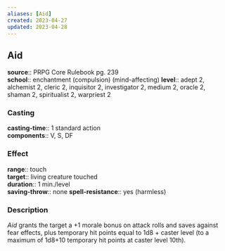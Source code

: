 ```yaml
---
aliases: [Aid]
created: 2023-04-27
updated: 2023-04-28
---
```


## Aid

**source**:: PRPG Core Rulebook pg. 239  
**school**:: enchantment (compulsion) (mind-affecting)
**level**:: adept 2, alchemist 2, cleric 2, inquisitor 2, investigator 2, medium 2, oracle 2, shaman 2, spiritualist 2, warpriest 2

### Casting

**casting-time**:: 1 standard action  
**components**:: V, S, DF

### Effect

**range**:: touch  
**target**:: living creature touched  
**duration**:: 1 min./level  
**saving-throw**:: none
**spell-resistance**:: yes (harmless)

### Description

*Aid* grants the target a +1 morale bonus on attack rolls and saves against fear effects, plus temporary hit points equal to 1d8 + caster level (to a maximum of 1d8+10 temporary hit points at caster level 10th).
